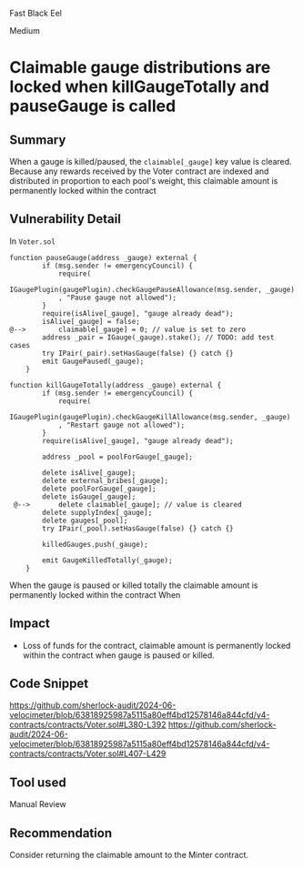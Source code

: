 Fast Black Eel

Medium

# Claimable gauge distributions are locked when killGaugeTotally and pauseGauge is called

## Summary
When a gauge is killed/paused, the `claimable[_gauge]` key value is cleared. Because any rewards received
by the Voter contract are indexed and distributed in proportion to each pool's weight, this claimable amount is
permanently locked within the contract

## Vulnerability Detail
In `Voter.sol`
```solidity
function pauseGauge(address _gauge) external {
        if (msg.sender != emergencyCouncil) {
            require(
                IGaugePlugin(gaugePlugin).checkGaugePauseAllowance(msg.sender, _gauge)
            , "Pause gauge not allowed");
        }
        require(isAlive[_gauge], "gauge already dead");
        isAlive[_gauge] = false;
@-->        claimable[_gauge] = 0; // value is set to zero
        address _pair = IGauge(_gauge).stake(); // TODO: add test cases
        try IPair(_pair).setHasGauge(false) {} catch {}
        emit GaugePaused(_gauge);
    }

function killGaugeTotally(address _gauge) external {
        if (msg.sender != emergencyCouncil) {
            require(
                IGaugePlugin(gaugePlugin).checkGaugeKillAllowance(msg.sender, _gauge)
            , "Restart gauge not allowed");
        }
        require(isAlive[_gauge], "gauge already dead");

        address _pool = poolForGauge[_gauge];

        delete isAlive[_gauge];
        delete external_bribes[_gauge];
        delete poolForGauge[_gauge];
        delete isGauge[_gauge];
 @-->       delete claimable[_gauge]; // value is cleared
        delete supplyIndex[_gauge];
        delete gauges[_pool];
        try IPair(_pool).setHasGauge(false) {} catch {}

        killedGauges.push(_gauge);

        emit GaugeKilledTotally(_gauge);
    }
```
When the gauge is paused or killed totally the claimable amount is permanently locked within the contract
When 
## Impact
* Loss of funds for the contract, claimable amount is permanently locked within the contract when gauge is paused or killed.

## Code Snippet
https://github.com/sherlock-audit/2024-06-velocimeter/blob/63818925987a5115a80eff4bd12578146a844cfd/v4-contracts/contracts/Voter.sol#L380-L392
https://github.com/sherlock-audit/2024-06-velocimeter/blob/63818925987a5115a80eff4bd12578146a844cfd/v4-contracts/contracts/Voter.sol#L407-L429
## Tool used

Manual Review

## Recommendation
Consider returning the claimable amount to the Minter contract.
